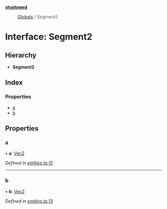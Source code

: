 **[shadowed](../README.md)**

> [Globals](../README.md) / Segment2

# Interface: Segment2

## Hierarchy

* **Segment2**

## Index

### Properties

* [a](segment2.md#a)
* [b](segment2.md#b)

## Properties

### a

•  **a**: [Vec2](vec2.md)

*Defined in [entities.ts:12](https://github.com/MD4/shadowed/blob/4b85d5b/src/entities.ts#L12)*

___

### b

•  **b**: [Vec2](vec2.md)

*Defined in [entities.ts:13](https://github.com/MD4/shadowed/blob/4b85d5b/src/entities.ts#L13)*
